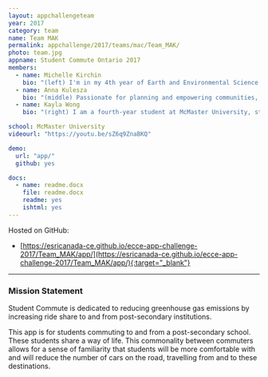 ```yaml
---
layout: appchallengeteam
year: 2017
category: team
name: Team MAK
permalink: appchallenge/2017/teams/mac/Team_MAK/
photo: team.jpg
appname: Student Commute Ontario 2017
members:
  - name: Michelle Kirchin
    bio: "(left) I'm in my 4th year of Earth and Environmental Science and completing a minor in GIS at McMaster University. I am currently working on an independent thesis project, monitoring land change of the badlands in Italy using remote sensing."
  - name: Anna Kulesza
    bio: "(middle) Passionate for planning and empowering communities, Anna has spent her university career learning the skills to be a resource and a leader in the McMaster Community. Through her roles as Education Coordinator, Event Planner, and President at McMaster she has seen the power of collaboration and community involvement. Working as an Employment Surveyor (City of Hamilton) and volunteering for the Hamilton Street Tree Project (Ontario Public Research Group) she has seen the development of the employment and environment initiatives that Hamilton has implemented, which cultivates her passion for Hamilton.  Anna hopes to become involved in community planning by applying her Honours Geography and Environmental Science Degree, specifically focusing on urban geography, transportation."
  - name: Kayla Wong
    bio: "(right) I am a fourth-year student at McMaster University, studying Honours Geography and Environmental Sciences with a Minor in GIS. I am currently completing an undergraduate thesis under the supervision of the McMaster Centre for Climate Change on Soil Respiration in Dispersed VRH Treatments. I have an interest in studying the functions of the urban landscape and how they impact the natural environment."

school: McMaster University
videourl: "https://youtu.be/sZ6q9ZnaBKQ"

demo:
  url: "app/"
  github: yes

docs:
  - name: readme.docx
    file: readme.docx
    readme: yes
    ishtml: yes
---
```


Hosted on GitHub:
- [https://esricanada-ce.github.io/ecce-app-challenge-2017/Team_MAK/app/](https://esricanada-ce.github.io/ecce-app-challenge-2017/Team_MAK/app/){:target="_blank"}

***

### Mission Statement

Student Commute is dedicated to reducing greenhouse gas emissions by increasing ride share to and from post-secondary institutions.

This app is for students commuting to and from a post-secondary school. These students share a way of life. This commonality between commuters allows for a sense of familiarity that students will be more comfortable with and will reduce the number of cars on the road, travelling from and to these destinations.
